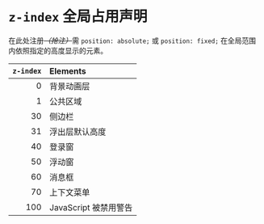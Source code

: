 # `z-index` 全局占用声明

在此处注册<wbr>*~~（抢注）~~*<wbr>需 `position: absolute;` 或 `position: fixed;` 在全局范围内依照指定的高度显示的元素。

| `z-index` | Elements |
| ---: | :--- |
| 0 | 背景动画层 |
| 1 | 公共区域 |
| 30 | 侧边栏 |
| 31 | 浮出层默认高度 |
| 40 | 登录窗 |
| 50 | 浮动窗 |
| 60 | 消息框 |
| 70 | 上下文菜单 |
| 100 | JavaScript 被禁用警告 |
